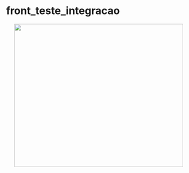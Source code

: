 # front_teste_integracao

<p align="center">
  <img width="460" height="390" src="src/styles/dormrm(1).gif">
  </p>
